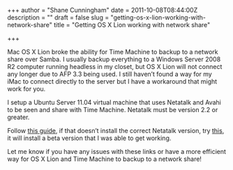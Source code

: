 +++
author = "Shane Cunningham"
date = 2011-10-08T08:44:00Z
description = ""
draft = false
slug = "getting-os-x-lion-working-with-network-share"
title = "Getting OS X Lion working with network share"

+++


<p>Mac OS X Lion broke the ability for Time Machine to backup to a network share over Samba. I usually backup everything to a Windows Server 2008 R2 computer running headless in my closet, but OS X Lion will not connect any longer due to AFP 3.3 being used. I still haven&#8217;t found a way for my iMac to connect directly to the server but I have a workaround that might work for you. </p>
<p>I setup a Ubuntu Server 11.04 virtual machine that uses Netatalk and Avahi to be seen and share with Time Machine. Netatalk must be version 2.2 or greater. </p>
<p>Follow <a href="http://beacon.wharton.upenn.edu/davekonopka/2011/07/connect-os-x-lion-time-machine-to-a-network-drive/" target="_blank">this guide</a>, if that doesn&#8217;t install the correct Netatalk version, try <a href="http://tomasz.korwel.net/2011/07/21/ubuntu-nas-vs-os-x-lion-10-7/" target="_blank">this</a>, it will install a beta version that I was able to get working. </p>
<p>Let me know if you have any issues with these links or have a more efficient way for OS X Lion and Time Machine to backup to a network share!</p>